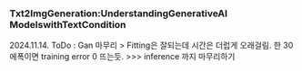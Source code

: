 ### Txt2ImgGeneration:UnderstandingGenerativeAI ModelswithTextCondition


2024.11.14.
ToDo : Gan 마무리 > Fitting은 잘되는데 시간은 더럽게 오래걸림. 한 30에폭이면 training error 0 뜨는듯. >>> inference 까지 마무리하기
